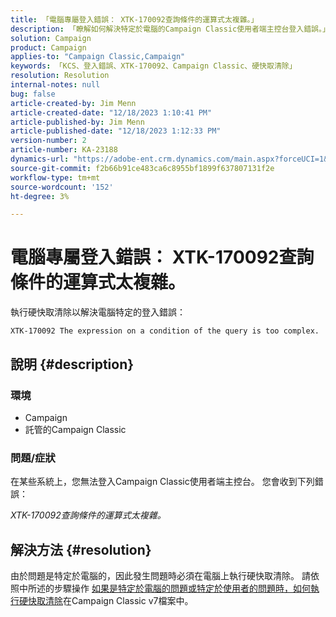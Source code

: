 ```yaml
---
title: 「電腦專屬登入錯誤： XTK-170092查詢條件的運算式太複雜。」
description: 「瞭解如何解決特定於電腦的Campaign Classic使用者端主控台登入錯誤。」
solution: Campaign
product: Campaign
applies-to: "Campaign Classic,Campaign"
keywords: 「KCS、登入錯誤、XTK-170092、Campaign Classic、硬快取清除」
resolution: Resolution
internal-notes: null
bug: false
article-created-by: Jim Menn
article-created-date: "12/18/2023 1:10:41 PM"
article-published-by: Jim Menn
article-published-date: "12/18/2023 1:12:33 PM"
version-number: 2
article-number: KA-23188
dynamics-url: "https://adobe-ent.crm.dynamics.com/main.aspx?forceUCI=1&pagetype=entityrecord&etn=knowledgearticle&id=b1a668d2-a69d-ee11-be37-6045bd006268"
source-git-commit: f2b66b91ce483ca6c8955bf1899f637807131f2e
workflow-type: tm+mt
source-wordcount: '152'
ht-degree: 3%

---
```


# 電腦專屬登入錯誤： XTK-170092查詢條件的運算式太複雜。


執行硬快取清除以解決電腦特定的登入錯誤：




```
XTK-170092 The expression on a condition of the query is too complex.
```




## 說明 {#description}


### <b>環境</b>

- Campaign
- 託管的Campaign Classic




### <b>問題/症狀</b>

在某些系統上，您無法登入Campaign Classic使用者端主控台。 您會收到下列錯誤：

*XTK-170092查詢條件的運算式太複雜。*


## 解決方法 {#resolution}


由於問題是特定於電腦的，因此發生問題時必須在電腦上執行硬快取清除。 請依照中所述的步驟操作 [如果是特定於電腦的問題或特定於使用者的問題時，如何執行硬快取清除](https://experienceleague.adobe.com/docs/campaign-classic/using/getting-started/starting-with-adobe-campaign/faq/faq-campaign-config.html#perform-hard-cache-clear)在Campaign Classic v7檔案中。
